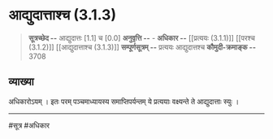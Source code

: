# आद्युदात्ताश्च (3.1.3)
> **सूत्रच्छेद --** आद्युदात्तः [1.1] च [0.0]
> **अनुवृत्ति --** -
> **अधिकार --** [[प्रत्ययः (3.1.1)]] [[परश्च (3.1.2)]] [[आद्युदात्ताश्च (3.1.3)]]
> **सम्पूर्णसूत्रम् --** प्रत्ययः आद्युदात्तश्च
> **कौमुदी-क्रमाङ्क --** 3708

## व्याख्या

अधिकारोऽयम् । इतः परम् पञ्चमाध्यायस्य समाप्तिपर्यन्तम् ये प्रत्ययाः वक्ष्यन्ते ते आद्युदात्ताः स्युः ।

---
#सूत्र #अधिकार 